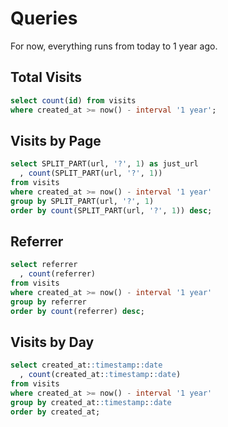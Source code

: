 # Queries

For now, everything runs from today to 1 year ago.

## Total Visits

```sql
select count(id) from visits
where created_at >= now() - interval '1 year';
```

## Visits by Page

```sql
select SPLIT_PART(url, '?', 1) as just_url
  , count(SPLIT_PART(url, '?', 1))
from visits
where created_at >= now() - interval '1 year'
group by SPLIT_PART(url, '?', 1)
order by count(SPLIT_PART(url, '?', 1)) desc;
```

## Referrer

```sql
select referrer
  , count(referrer)
from visits
where created_at >= now() - interval '1 year'
group by referrer
order by count(referrer) desc;
```

## Visits by Day

```sql
select created_at::timestamp::date
  , count(created_at::timestamp::date)
from visits
where created_at >= now() - interval '1 year'
group by created_at::timestamp::date
order by created_at;
```
